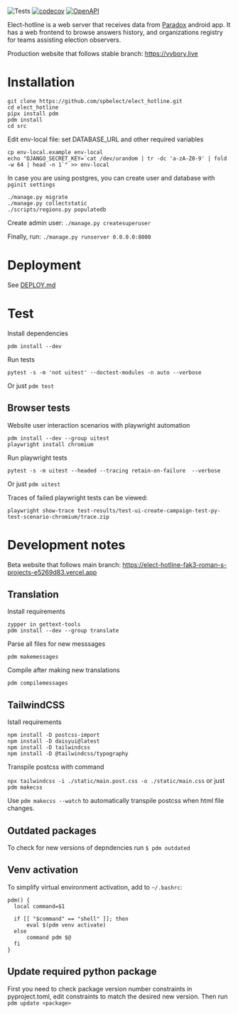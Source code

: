 ![Tests](https://github.com/Fak3/elect_hotline/actions/workflows/test-main.yml/badge.svg)
[![codecov](https://codecov.io/gh/spbelect/elect_hotline/graph/badge.svg?token=K9145KKJHE)](https://codecov.io/gh/spbelect/elect_hotline)
[![OpenAPI](https://img.shields.io/badge/OpenAPI-V3.1-blue)](https://spbelect.github.io/elect_hotline/mobile_api_v4.html)

Elect-hotline is a web server that receives data from [Paradox](https://github.com/spbelect/paradox) android app. It has a web frontend to browse answers history, and organizations registry for teams assisting election observers.

Production website that follows stable branch: https://vybory.live


# Installation

```
git clone https://github.com/spbelect/elect_hotline.git
cd elect_hotline
pipx install pdm
pdm install
cd src
```

Edit env-local file: set DATABASE_URL and other required variables

```
cp env-local.example env-local
echo "DJANGO_SECRET_KEY=`cat /dev/urandom | tr -dc 'a-zA-Z0-9' | fold -w 64 | head -n 1`" >> env-local
```

In case you are using postgres, you can create user and database with `pginit settings`

```
./manage.py migrate
./manage.py collectstatic
./scripts/regions.py populatedb
```

Create admin user:
`./manage.py createsuperuser`

Finally, run:
`./manage.py runserver 0.0.0.0:8000`

# Deployment

See [DEPLOY.md](DEPLOY.md)


# Test

Install dependencies

```
pdm install --dev
```

Run tests

```
pytest -s -m 'not uitest' --doctest-modules -n auto --verbose
```

Or just `pdm test`

## Browser tests

Website user interaction scenarios with playwright automation

```
pdm install --dev --group uitest
playwright install chromium
```

Run playwright tests

```
pytest -s -m uitest --headed --tracing retain-on-failure  --verbose
```

Or just `pdm uitest`

Traces of failed playwright tests can be viewed:

```
playwright show-trace test-results/test-ui-create-campaign-test-py-test-scenario-chromium/trace.zip
```


# Development notes

Beta website that follows main branch: https://elect-hotline-fak3-roman-s-projects-e5269d83.vercel.app

## Translation

Install requirements

```
zypper in gettext-tools
pdm install --dev --group translate
```

Parse all files for new messsages

`pdm makemessages`

Compile after making new translations

`pdm compilemessages`


## TailwindCSS

Istall requirements

```
npm install -D postcss-import
npm install -D daisyui@latest
npm install -D tailwindcss
npm install -D @tailwindcss/typography
```

Transpile postcss with command

`npx tailwindcss -i ./static/main.post.css -o ./static/main.css` or just `pdm makecss`

Use `pdm makecss --watch` to automatically transpile postcss when html file changes.


## Outdated packages

To check for new versions of depndencies run `$ pdm outdated`

## Venv activation

To simplify virtual environment activation, add to  `~/.bashrc`:

```
pdm() {
  local command=$1

  if [[ "$command" == "shell" ]]; then
      eval $(pdm venv activate)
  else
      command pdm $@
  fi
}
```

## Update required python package

First you need to check package version number constraints in pyproject.toml, edit constraints to match the desired new version. Then run `pdm update <package>`
